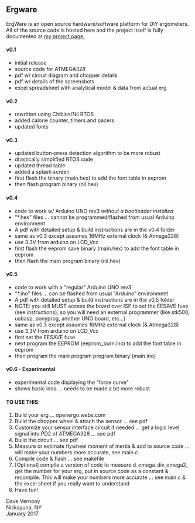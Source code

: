 ## Ergware ##
ErgWare is an open source hardware/software platform for DIY ergometers. All of the source code is hosted here and the project itself is fully documented at [my project page.](https://dvernooy.github.io/projects/ergware)

#### v0.1 ####
- initial release
- source code for ATMEGA328
- pdf w/ circuit diagram and chopper details
- pdf w/ details of the screenshots
- excel spreadsheet with analytical model & data from actual erg

#### v0.2 ####
- rewritten using Chibios/Nil RTOS
- added calorie counter, timers and pacers
- updated fonts

#### v0.3 ####
- updated button-press detection algorithm to be more robust
- drastically simplified RTOS code
- updated thread table
- added a splash screen
- first flash the binary (main.hex) to add the font table in eeprom
- then flash program binary (nil.hex)

#### v0.4 ####
- code to work w/ Arduino UNO rev3 *without a bootloader installed*
- "*.hex" files ... cannot be programmed/flashed from usual Arduino environment
- A pdf with detailed setup & build instructions are in the v0.4 folder
- same as v0.3 except assumes 16MHz external clock (& Atmega328)
- use 3.3V from arduino on LCD_Vcc
- first flash the eeprom save binary (main.hex) to add the font table in eeprom
- then flash the main program binary (nil.hex)

#### v0.5 ####
- code to work with a "regular" Arduino UNO rev3
- "*.ino" files ... can be flashed from usual "Arduino" environment
- A pdf with detailed setup & build instructions are in the v0.5 folder
- NOTE: you still MUST access the board over ISP to set the EESAVE fuse (see instructions),
  so you will need an external programmer (like stk500, usbasp, ponyprog, another UNO board, etc...) 
- same as v0.3 except assumes 16MHz external clock (& Atmega328)
- use 3.3V from arduino on LCD_Vcc
- first set the EESAVE fuse
- next program the EEPROM (eeprom_burn.ino) to add the font table in eeprom
- then program the main program program binary (main.ino)

#### v0.6 - Experimental ####
- experimental code displaying the "force curve"
- shows basic idea ... needs to be made a bit more robust

#### TO USE THIS: ####
1. Build your erg ... openergo.webs.com
2. Build the chopper wheel & attach the sensor ... see pdf
3. Customize your sensor interface circuit if needed ... get a logic level signal into PD2 of ATMEGA328 ... see pdf
4. Build the circuit ... see pdf
5. Measure or estimate flywheel moment of inertia & add to source code ... will make your numbers more accurate, see main.c
6. Compile code & flash ... see makefile
7. [Optional] compile a version of code to measure d_omega_div_omega2, get the number for your erg, put in source code as a constant & recompile. This will make your numbers more accurate ... see main.c & the excel sheet if you really want to understand
8. Have fun!

  Dave Vernooy  
  Niskayuna, NY    
  January 2017
